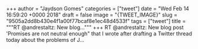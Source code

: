 
+++
author = "Jaydson Gomes"
categories = ["tweet"]
date = "Wed Feb 14 16:59:20 +0000 2018"
draft = false
image = "{TWEET_IMAGE}"
slug = "9505a2dd8b430e4f1a00f77bcaf8e1ec48d4533f"
tags = ["tweet"]
title = """RT @andrestaltz: New blog..."""
+++
RT @andrestaltz: New blog post 'Promises are not neutral enough" that I wrote after drafting a Twitter thread today about the problems of J…
